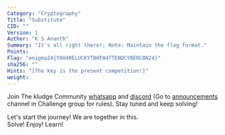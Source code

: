 ```yaml
---
Category: "Cryptography"
Title: "Substitute"
CID: ""
Version: 1
Author: "K S Ananth"
Summary: "It's all right there!; Note: Maintain the flag format."
Points: 
Flag: "enigma24{Y0U4RELUCKYTBHT04TTENDCYBERC0N24}"
sha256: ""
Hints: "[The key is the present competition!]"
weight: 
---
```


Join The kludge Community [whatsapp](https://chat.whatsapp.com/BoGjuUDnDQu3XyZqA6azxM) and [discord](https://discord.gg/nM5377wjQR) (Go to [announcements](https://discord.com/channels/919858757901643849/1120219125592096879) channel in Challenge group for rules). Stay tuned and keep solving!  

Let's start the journey! We are together in this.  
Solve! Enjoy! Learn!
